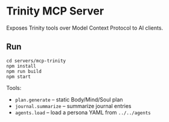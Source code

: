# Trinity MCP Server

Exposes Trinity tools over Model Context Protocol to AI clients.

## Run
```
cd servers/mcp-trinity
npm install
npm run build
npm start
```

Tools:
- `plan.generate` – static Body/Mind/Soul plan
- `journal.summarize` – summarize journal entries
- `agents.load` – load a persona YAML from `../../agents`

